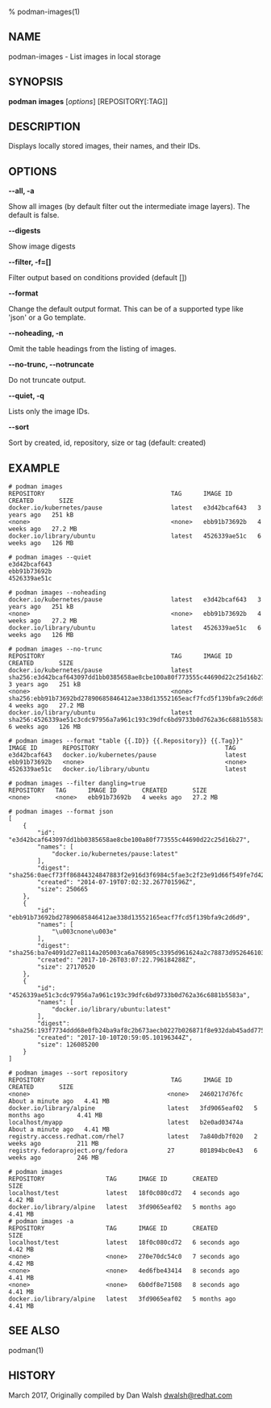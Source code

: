 % podman-images(1)

## NAME
podman\-images - List images in local storage

## SYNOPSIS
**podman** **images** [*options*] [REPOSITORY[:TAG]]

## DESCRIPTION
Displays locally stored images, their names, and their IDs.

## OPTIONS

**--all, -a**

Show all images (by default filter out the intermediate image layers). The default is false.

**--digests**

Show image digests

**--filter, -f=[]**

Filter output based on conditions provided (default [])

**--format**

Change the default output format.  This can be of a supported type like 'json'
or a Go template.

**--noheading, -n**

Omit the table headings from the listing of images.

**--no-trunc, --notruncate**

Do not truncate output.

**--quiet, -q**

Lists only the image IDs.

**--sort**

Sort by created, id, repository, size or tag (default: created)

## EXAMPLE

```
# podman images
REPOSITORY                                   TAG      IMAGE ID       CREATED       SIZE
docker.io/kubernetes/pause                   latest   e3d42bcaf643   3 years ago   251 kB
<none>                                       <none>   ebb91b73692b   4 weeks ago   27.2 MB
docker.io/library/ubuntu                     latest   4526339ae51c   6 weeks ago   126 MB
```

```
# podman images --quiet
e3d42bcaf643
ebb91b73692b
4526339ae51c
```

```
# podman images --noheading
docker.io/kubernetes/pause                   latest   e3d42bcaf643   3 years ago   251 kB
<none>                                       <none>   ebb91b73692b   4 weeks ago   27.2 MB
docker.io/library/ubuntu                     latest   4526339ae51c   6 weeks ago   126 MB
```

```
# podman images --no-trunc
REPOSITORY                                   TAG      IMAGE ID                                                                  CREATED       SIZE
docker.io/kubernetes/pause                   latest   sha256:e3d42bcaf643097dd1bb0385658ae8cbe100a80f773555c44690d22c25d16b27   3 years ago   251 kB
<none>                                       <none>   sha256:ebb91b73692bd27890685846412ae338d13552165eacf7fcd5f139bfa9c2d6d9   4 weeks ago   27.2 MB
docker.io/library/ubuntu                     latest   sha256:4526339ae51c3cdc97956a7a961c193c39dfc6bd9733b0d762a36c6881b5583a   6 weeks ago   126 MB
```

```
# podman images --format "table {{.ID}} {{.Repository}} {{.Tag}}"
IMAGE ID       REPOSITORY                                   TAG
e3d42bcaf643   docker.io/kubernetes/pause                   latest
ebb91b73692b   <none>                                       <none>
4526339ae51c   docker.io/library/ubuntu                     latest
```

```
# podman images --filter dangling=true
REPOSITORY   TAG      IMAGE ID       CREATED       SIZE
<none>       <none>   ebb91b73692b   4 weeks ago   27.2 MB
```

```
# podman images --format json
[
    {
        "id": "e3d42bcaf643097dd1bb0385658ae8cbe100a80f773555c44690d22c25d16b27",
        "names": [
            "docker.io/kubernetes/pause:latest"
        ],
        "digest": "sha256:0aecf73ff86844324847883f2e916d3f6984c5fae3c2f23e91d66f549fe7d423",
        "created": "2014-07-19T07:02:32.267701596Z",
        "size": 250665
    },
    {
        "id": "ebb91b73692bd27890685846412ae338d13552165eacf7fcd5f139bfa9c2d6d9",
        "names": [
            "\u003cnone\u003e"
        ],
        "digest": "sha256:ba7e4091d27e8114a205003ca6a768905c3395d961624a2c78873d9526461032",
        "created": "2017-10-26T03:07:22.796184288Z",
        "size": 27170520
    },
    {
        "id": "4526339ae51c3cdc97956a7a961c193c39dfc6bd9733b0d762a36c6881b5583a",
        "names": [
            "docker.io/library/ubuntu:latest"
        ],
        "digest": "sha256:193f7734ddd68e0fb24ba9af8c2b673aecb0227b026871f8e932dab45add7753",
        "created": "2017-10-10T20:59:05.10196344Z",
        "size": 126085200
    }
]
```

```
# podman images --sort repository
REPOSITORY                                   TAG      IMAGE ID       CREATED       SIZE
<none>                                      <none>   2460217d76fc   About a minute ago   4.41 MB
docker.io/library/alpine                    latest   3fd9065eaf02   5 months ago         4.41 MB
localhost/myapp                             latest   b2e0ad03474a   About a minute ago   4.41 MB
registry.access.redhat.com/rhel7            latest   7a840db7f020   2 weeks ago          211 MB
registry.fedoraproject.org/fedora           27       801894bc0e43   6 weeks ago          246 MB
```

```
# podman images
REPOSITORY                 TAG      IMAGE ID       CREATED         SIZE
localhost/test             latest   18f0c080cd72   4 seconds ago   4.42 MB
docker.io/library/alpine   latest   3fd9065eaf02   5 months ago    4.41 MB
# podman images -a
REPOSITORY                 TAG      IMAGE ID       CREATED         SIZE
localhost/test             latest   18f0c080cd72   6 seconds ago   4.42 MB
<none>                     <none>   270e70dc54c0   7 seconds ago   4.42 MB
<none>                     <none>   4ed6fbe43414   8 seconds ago   4.41 MB
<none>                     <none>   6b0df8e71508   8 seconds ago   4.41 MB
docker.io/library/alpine   latest   3fd9065eaf02   5 months ago    4.41 MB
```

## SEE ALSO
podman(1)

## HISTORY
March 2017, Originally compiled by Dan Walsh <dwalsh@redhat.com>
